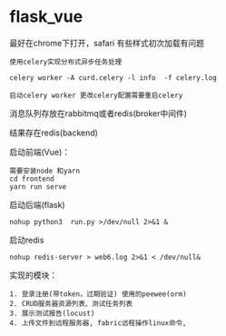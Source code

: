 # flask_vue
最好在chrome下打开，safari 有些样式初次加载有问题


    使用celery实现分布式异步任务处理

    celery worker -A curd.celery -l info  -f celery.log 

    启动celery worker 更改celery配置需要重启celery
  
 消息队列存放在rabbitmq或者redis(broker中间件)
 
 结果存在redis(backend)
 
   启动前端(Vue)： 
   
    需要安装node 和yarn 
    cd frontend
    yarn run serve 
   
  启动后端(flask)
  
    nohup python3  run.py >/dev/null 2>&1 &
    
  启动redis
  
    nohup redis-server > web6.log 2>&1 < /dev/null&
   
 实现的模块：
 
    1. 登录注册(带token，过期验证) 使用的peewee(orm)
    2. CRUD服务器资源列表、测试任务列表
    3. 展示测试报告(locust)
    4. 上传文件到远程服务器, fabric远程操作linux命令,